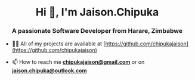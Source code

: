 <h1 align="center">Hi 👋, I'm Jaison.Chipuka</h1>
<h3 align="center">A passionate Software Developer from Harare, Zimbabwe</h3>

- 👨‍💻 All of my projects are available at [https://github.com/chipukajaison](https://github.com/chipukajaison)

- 📫 How to reach me **chipukajaison@gmail.com** or on **jaison.chipuka@outlook.com**

<!-- - 📄 Know about my experiences [https://nyashachiza.github.io/chizaResume/](https://nyashachiza.github.io/chizaResume/) -->
